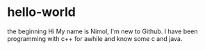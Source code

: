 # hello-world
the beginning 
Hi My name is Nimol, I'm new to Github. I have been programming with c++ for awhile and know some c and java.
